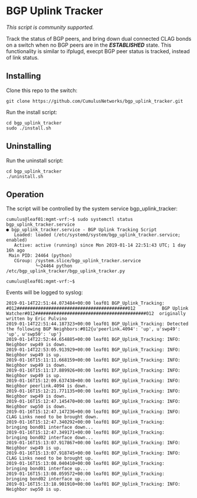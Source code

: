 # BGP Uplink Tracker
*_This script is community supported._*

Track the status of BGP peers, and bring down dual connected CLAG bonds on a switch when no BGP peers are in the **_ESTABLISHED_** state. This functionality is similar to ifplugd, execpt BGP peer status is tracked, instead of link status.

## Installing
Clone this repo to the switch:
```
git clone https://github.com/CumulusNetworks/bgp_uplink_tracker.git
```

Run the install script:
```
cd bgp_uplink_tracker
sudo ./install.sh
```

## Uninstalling
Run the uninstall script:
```
cd bgp_uplink_tracker
./uninstall.sh
```

## Operation
The script will be controlled by the system service bgp_uplink_tracker:
```
cumulus@leaf01:mgmt-vrf:~$ sudo systemctl status bgp_uplink_tracker.service
● bgp_uplink_tracker.service - BGP Uplink Tracking Script
   Loaded: loaded (/etc/systemd/system/bgp_uplink_tracker.service; enabled)
   Active: active (running) since Mon 2019-01-14 22:51:43 UTC; 1 day 16h ago
 Main PID: 24464 (python)
   CGroup: /system.slice/bgp_uplink_tracker.service
           └─24464 python /etc/bgp_uplink_tracker/bgp_uplink_tracker.py

cumulus@leaf01:mgmt-vrf:~$
```

Events will be logged to syslog:
```
2019-01-14T22:51:44.073484+00:00 leaf01 BGP_Uplink_Tracking: #012##########################################012          BGP Uplink Watcher#012##########################################012  originally written by Eric Pulvino
2019-01-14T22:51:44.187323+00:00 leaf01 BGP_Uplink_Tracking: Detected the following BGP Neighbors:#012{u'peerlink.4094': 'up', u'swp49': 'up', u'swp50': 'up'}
2019-01-14T22:52:44.654885+00:00 leaf01 BGP_Uplink_Tracking: INFO: Neighbor swp49 is down.
2019-01-14T22:53:05.913929+00:00 leaf01 BGP_Uplink_Tracking: INFO: Neighbor swp49 is up.
2019-01-16T15:11:11.668159+00:00 leaf01 BGP_Uplink_Tracking: INFO: Neighbor swp49 is down.
2019-01-16T15:11:17.889926+00:00 leaf01 BGP_Uplink_Tracking: INFO: Neighbor swp49 is up.
2019-01-16T15:12:09.637438+00:00 leaf01 BGP_Uplink_Tracking: INFO: Neighbor peerlink.4094 is down.
2019-01-16T15:12:21.771135+00:00 leaf01 BGP_Uplink_Tracking: INFO: Neighbor swp49 is down.
2019-01-16T15:12:47.145470+00:00 leaf01 BGP_Uplink_Tracking: INFO: Neighbor swp50 is down.
2019-01-16T15:12:47.147236+00:00 leaf01 BGP_Uplink_Tracking: INFO: CLAG Links need to be brought down.
2019-01-16T15:12:47.340292+00:00 leaf01 BGP_Uplink_Tracking:     bringing bond01 interface down...
2019-01-16T15:12:47.349171+00:00 leaf01 BGP_Uplink_Tracking:     bringing bond02 interface down...
2019-01-16T15:13:07.917867+00:00 leaf01 BGP_Uplink_Tracking: INFO: Neighbor swp49 is up.
2019-01-16T15:13:07.918745+00:00 leaf01 BGP_Uplink_Tracking: INFO: CLAG Links need to be brought up.
2019-01-16T15:13:08.040410+00:00 leaf01 BGP_Uplink_Tracking:     bringing bond01 interface up...
2019-01-16T15:13:08.059572+00:00 leaf01 BGP_Uplink_Tracking:     bringing bond02 interface up...
2019-01-16T15:13:18.901910+00:00 leaf01 BGP_Uplink_Tracking: INFO: Neighbor swp50 is up.
```
